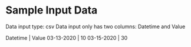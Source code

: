 # Sample Input Data

Data input type: csv
Data input only has two columns: Datetime and Value

Datetime | Value
03-13-2020 | 10
03-15-2020 | 30